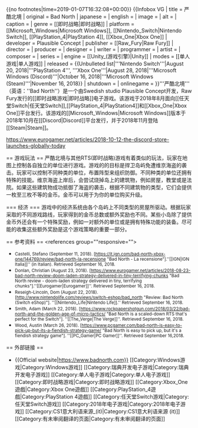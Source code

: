 {{no footnotes|time=2019-01-07T16:32:08+00:00}}
{{Infobox VG
| title = 严酷北境
| original = Bad North
| japanese = 
| english = 
| image = <!-- 檔案不存在 Bad North.jpg ，可從英文維基百科取得 -->
| alt = 
| caption = 
| genre = [[即时战略|即时战略]]
| platform = [[Microsoft_Windows|Microsoft Windows]], [[Nintendo_Switch|Nintendo Switch]], [[PlayStation_4|PlayStation 4]], [[Xbox_One|Xbox One]]
| developer = Plausible Concept
| publisher = [[Raw_Fury|Raw Fury]]
| director = 
| producer = 
| designer = 
| writer = 
| programmer = 
| artist = 
| composer = 
| series = 
| engine = [[Unity_(游戏引擎)|Unity]]
| modes = [[单人游戏|单人游戏]]
| released = {{Unbulleted list|'''Nintendo Switch'''|August 20, 2018|'''PlayStation 4''', '''Xbox One'''|August 28, 2018|'''Microsoft Windows (Discord)'''|October 16, 2018|'''Microsoft Windows (Steam)'''|November 16, 2018}}
| shutdown = 
| onlinegame = 
}}'''严酷北境''' （英语：''Bad North''）是一个由Swedish studio Plausible Concept开发，Raw Fury发行的[[即时战略游戏|即时战略]]电子游戏。该游戏于2018年8月面向[[任天堂Switch|任天堂Switch]],[[PlayStation_4|PlayStation4]]和[[Xbox_One|Xbox One]]平台发行。该游戏的[[Microsoft_Windows|Microsoft Windows]]版本于2018年10月在[[Discord|Discord]]平台发行，并于2018年11月登陆[[Steam|Steam]]。<ref><div>https://www.eurogamer.net/articles/2018-10-12-the-discord-store-launches-globally-today</div></ref>

== 游戏玩法 ==
严酷北境与其他RTS(即时战略)游戏有着类似的玩法，玩家在地图上控制各自独立的单位进行游戏。游戏的的目标是捍卫岛屿免遭维京海盗的袭击。玩家可以控制不同种类的单位，布置阵型来组织防御。不同种类的单位还拥有特殊的技能。维京海盗上岸后，会尝试烧掉岛上的建筑物，例如房屋，教堂或是法院。如果这些建筑物成功抵御了海盗的袭击，根据不同建筑物的类型，它们会提供一枚至三枚不等的金币。金币可以用于为你的单位购买升级。

=== 经济 ===
游戏中的经济系统由各个岛屿上不同类型的房屋所驱动。根据玩家采取的不同游戏路线，玩家得到的金币总数或额外奖励也不同。某些小岛除了提供金币外还会有一个特殊奖励，例如一对额外的单位或是拥有特殊功能的装备。尽可能的收集这些额外奖励是这个游戏策略的重要一部分。

== 参考资料 ==
<references group=""responsive=""></references>
* <small>Castelli, Stefano (September 11, 2018). [https://it.ign.com/bad-north-xbox-one/144769/review/bad-north-la-recensione "Bad North - La recensione"].''[[IGN|IGN Italia]]'' (in Italian). Retrieved September 16, 2018.</small>
* <small>Donlan, Christian (August 23, 2018). [https://www.eurogamer.net/articles/2018-08-23-bad-north-review-doom-laden-strategy-delivered-in-tiny-terrifying-chunks "Bad North review - doom-laden strategy delivered in tiny, terrifying chunks"].''[[Eurogamer|Eurogamer]]''. Retrieved September 16, 2018.</small>
* <small>Reseigh-Lincoln, Dom (August 22, 2018). [http://www.nintendolife.com/reviews/switch-eshop/bad_north "Review: Bad North (Switch eShop)"]. ''[[Nintendo_Life|Nintendo Life]].'' Retrieved September 16, 2018.</small>
* <small>Smith, Adam (March 22, 2018). [https://www.rockpapershotgun.com/2018/03/22/bad-north-and-the-golden-age-of-micro-tactics/ "Bad North is a scaled-down RTS that's perfect for the Switch"]. ''[[The_Verge|The Verge]]''. Retrieved September 16, 2018.</small>
* <small>Wood, Austin (March 26, 2018). [https://www.pcgamer.com/bad-north-is-easy-to-pick-up-but-its-a-fiendish-strategy-game/ "Bad North is easy to pick up, but it's a fiendish strategy game"]. ''[[PC_Gamer|PC Gamer]]''. Retrieved September 16,2018.</small>

== 外部链接 ==

* {{Official website|https://www.badnorth.com}}
[[Category:Windows游戏|Category:Windows游戏]]
[[Category:瑞典开发电子游戏|Category:瑞典开发电子游戏]]
[[Category:单人电子游戏|Category:单人电子游戏]]
[[Category:即时战略游戏|Category:即时战略游戏]]
[[Category:Xbox_One遊戲|Category:Xbox One遊戲]]
[[Category:PlayStation_4遊戲|Category:PlayStation 4遊戲]]
[[Category:任天堂Switch游戏|Category:任天堂Switch游戏]]
[[Category:2018年电子游戏|Category:2018年电子游戏]]
[[Category:CS1意大利语来源_(it)|Category:CS1意大利语来源 (it)]]
[[Category:有未审阅翻译的页面|Category:有未审阅翻译的页面]]